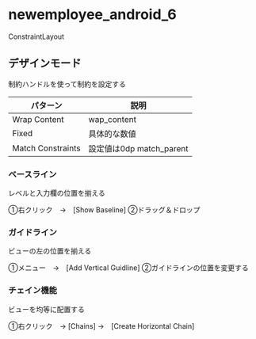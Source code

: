 # newemployee_android_6
ConstraintLayout

## デザインモード
制約ハンドルを使って制約を設定する

| パターン | 説明 |
|---|---|
|Wrap Content | wap_content |
|Fixed | 具体的な数値 |
|Match Constraints | 設定値は0dp match_parent |

### ベースライン
レベルと入力欄の位置を揃える

①右クリック　→　[Show Baseline]
②ドラッグ＆ドロップ

### ガイドライン
ビューの左の位置を揃える

①メニュー　→　[Add Vertical Guidline]
②ガイドラインの位置を変更する

### チェイン機能
ビューを均等に配置する

①右クリック　→ [Chains] →　[Create Horizontal Chain]

